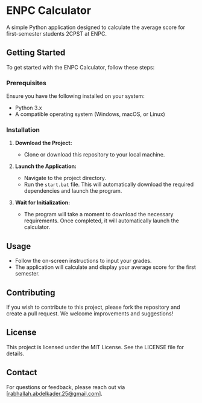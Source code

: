 # ENPC Calculator

A simple Python application designed to calculate the average score for first-semester students 2CPST at ENPC.

## Getting Started

To get started with the ENPC Calculator, follow these steps:

### Prerequisites

Ensure you have the following installed on your system:

- Python 3.x
- A compatible operating system (Windows, macOS, or Linux)

### Installation

1. **Download the Project:**
   - Clone or download this repository to your local machine.

2. **Launch the Application:**
   - Navigate to the project directory.
   - Run the `start.bat` file. This will automatically download the required dependencies and launch the program.

3. **Wait for Initialization:**
   - The program will take a moment to download the necessary requirements. Once completed, it will automatically launch the calculator.

## Usage

- Follow the on-screen instructions to input your grades.
- The application will calculate and display your average score for the first semester.

## Contributing

If you wish to contribute to this project, please fork the repository and create a pull request. We welcome improvements and suggestions!

## License

This project is licensed under the MIT License. See the LICENSE file for details.

## Contact

For questions or feedback, please reach out via [rabhallah.abdelkader.25@gmail.com].

